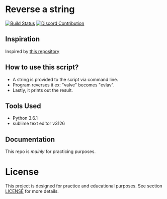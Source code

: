 # Reverse a string

[![Build Status](https://travis-ci.org/atrestis/Reverse.svg?branch=master)](https://travis-ci.org/atrestis/Reverse)
[![Discord Contribution](https://img.shields.io/badge/Discord-Contribution-blue.svg?branch=master)](https://discord.gg/36ZDpPY)

## Inspiration

Inspired by [this repository](https://github.com/karan/Projects)

## How to use this script?

- A string is provided to the script via command line.
- Program reverses it ex: "valve" becomes "evlav".
- Lastly, it prints out the result.

## Tools Used 

- Python 3.6.1
- sublime text editor v3126


## Documentation 

This repo is *mainly* for practicing purposes.

# License 

This project is designed for practice and educational purposes.
See section [LICENSE][] for more details. 

[LICENSE]: LICENSE.md



